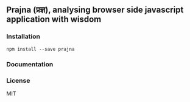 ## Prajna (प्रज्ञ), analysing browser side javascript application with wisdom

### Installation
```shell
npm install --save prajna
```

### Documentation
### License
MIT
